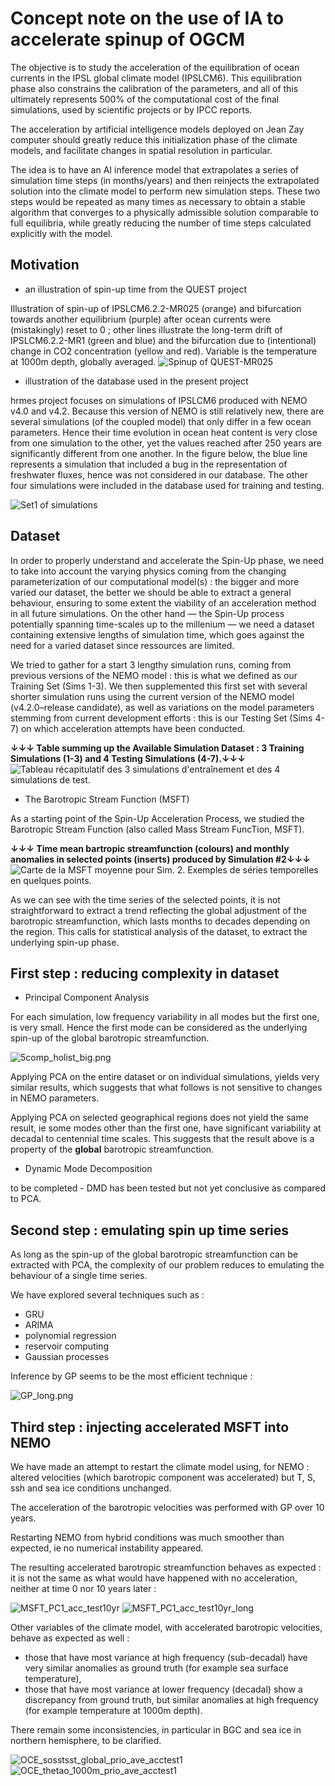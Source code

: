 # Concept note on the use of IA to accelerate spinup of OGCM

The objective is to study the acceleration of the equilibration of ocean currents in the IPSL global climate model (IPSLCM6). This equilibration phase also constrains the calibration of the parameters, and all of this ultimately represents 500% of the computational cost of the final simulations, used by scientific projects or by IPCC reports.  

The acceleration by artificial intelligence models deployed on Jean Zay computer should greatly reduce this initialization phase of the climate models, and facilitate changes in spatial resolution in particular. 

The idea is to have an AI inference model that extrapolates a series of simulation time steps (in months/years) and then reinjects the extrapolated solution into the climate model to perform new simulation steps. These two steps would be repeated as many times as necessary to obtain a stable algorithm that converges to a physically admissible solution comparable to full equilibria, while greatly reducing the number of time steps calculated explicitly with the model.   


## Motivation

* an illustration of spin-up time from the QUEST project

Illustration of spin-up of IPSLCM6.2.2-MR025 (orange) and bifurcation towards another equilibrium (purple) after ocean currents were (mistakingly) reset to 0 ; other lines illustrate the long-term drift of IPSLCM6.2.2-MR1 (green and blue) and the bifurcation due to (intentional) change in CO2 concentration (yellow and red). Variable is the temperature at 1000m depth, globally averaged.
![Spinup of QUEST-MR025](data/OCE_thetao_1000m_MR025_pi_spinup.gif)

* illustration of the database used in the present project

hrmes project focuses on simulations of IPSLCM6 produced with NEMO v4.0 and v4.2. Because this version of NEMO is still relatively new, there are several simulations (of the coupled model) that only differ in a few ocean parameters. Hence their time evolution in ocean heat content is very close from one simulation to the other, yet the values reached after 250 years are significantly different from one another. In the figure below, the blue line represents a simulation that included a bug in the representation of freshwater fluxes, hence was not considered in our database. The other four simulations were included in the database used for training and testing. 

![Set1 of simulations](data/CM62-CM65_OCE_hc.gif)


## Dataset

In order to properly understand and accelerate the Spin-Up phase, we need to take into account the varying physics coming from the changing parameterization of our computational model(s) : the bigger and more varied our dataset, the better we should be able to extract a general behaviour, ensuring to some extent the viability of an acceleration method in all future simulations.
On the other hand — the Spin-Up process potentially spanning time-scales up to the millenium — we need a dataset containing extensive lengths of simulation time, which goes against the need for a varied dataset since ressources are limited.

We tried to gather for a start 3 lengthy simulation runs, coming from previous versions of the NEMO model : this is what we defined as our Training Set (Sims 1-3). We then supplemented this first set with several shorter simulation runs using the current version of the NEMO model (v4.2.0–release candidate), as well as variations on the model parameters stemming from current development efforts : this is our Testing Set (Sims 4-7) on which acceleration attempts have been conducted.


**↓↓↓ Table summing up the Available Simulation Dataset : 3 Training Simulations (1-3) and 4 Testing Simulations (4-7).↓↓↓**
![Tableau récapitulatif des 3 simulations d'entraînement et des 4 simulations de test.](data/Dataset.png)

* The Barotropic Stream Function (MSFT) 

As a starting point of the Spin-Up Acceleration Process, we studied the Barotropic Stream Function (also called Mass Stream FuncTion, MSFT).


**↓↓↓ Time mean bartropic streamfunction (colours) and monthly anomalies in selected points (inserts) produced by Simulation #2↓↓↓**
![Carte de la MSFT moyenne pour Sim. 2. Exemples de séries temporelles en quelques points.](data/MSFT-Map.png)

As we can see with the time series of the selected points, it is not straightforward to extract a trend reflecting the global adjustment of the barotropic streamfunction, which lasts months to decades depending on the region. This calls for statistical analysis of the dataset, to extract the underlying spin-up phase. 

## First step : reducing complexity in dataset

* Principal Component Analysis

For each simulation, low frequency variability in all modes but the first one, is very small. Hence the first mode can be considered as the underlying spin-up of the global barotropic streamfunction. 

![5comp_holist_big.png](/../master/Meetings/data/5comp_holist_big.png)

Applying PCA on the entire dataset or on individual simulations, yields very similar results, which suggests that what follows is not sensitive to changes in NEMO parameters. 

Applying PCA on selected geographical regions does not yield the same result, ie some modes other than the first one, have significant variability at decadal to centennial time scales. This suggests that the result above is a property of the **global** barotropic streamfunction.

* Dynamic Mode Decomposition

to be completed - DMD has been tested but not yet conclusive as compared to PCA.


## Second step : emulating spin up time series

As long as the spin-up of the global barotropic streamfunction can be extracted with PCA, the complexity of our problem reduces to emulating the behaviour of a single time series. 

We have explored several techniques such as : 
- GRU
- ARIMA
- polynomial regression
- reservoir computing
- Gaussian processes

Inference by GP seems to be the most efficient technique : 

![GP_long.png](/../master/Meetings/data/GP_long.png)

## Third step : injecting accelerated MSFT into NEMO

We have made an attempt to restart the climate model using, for NEMO : altered velocities (which barotropic component was accelerated) but T, S, ssh and sea ice conditions unchanged.  

The acceleration of the barotropic velocities was performed with GP over 10 years.

Restarting NEMO from hybrid conditions was much smoother than expected, ie no numerical instability appeared.

The resulting accelerated barotropic streamfunction behaves as expected :  it is not the same as what would have happened with no acceleration, neither at time 0 nor 10 years later :

![MSFT_PC1_acc_test10yr](data/MSFT_PC1_acc_test10yr_long.png)
![MSFT_PC1_acc_test10yr_long](data/MSFT_PC1_acc_test10yr.png)

Other variables of the climate model, with accelerated barotropic velocities, behave as expected as well : 
- those that have most variance at high frequency (sub-decadal) have very similar anomalies as ground truth (for example sea surface temperature),
- those that have most variance at lower frequency (decadal) show a discrepancy from ground truth, but similar anomalies at high frequency (for example temperature at 1000m depth).

There remain some inconsistencies, in particular in BGC and sea ice in northern hemisphere, to be clarified. 

![OCE_sosstsst_global_prio_ave_acctest1](data/OCE_sosstsst_global_prio_ave_acctest1.gif)
![OCE_thetao_1000m_prio_ave_acctest1](data/OCE_thetao_1000m_prio_ave_acctest1.gif )






